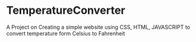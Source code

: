 # TemperatureConverter
A Project on Creating  a simple website using CSS, HTML, JAVASCRIPT to convert temperature form Celsius to Fahrenheit 
